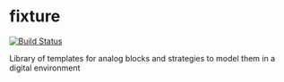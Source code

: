 # fixture


[![Build Status](https://travis-ci.com/standanley/fixture.svg?branch=master)](https://travis-ci.com/standanley/fixture)


Library of templates for analog blocks and strategies to model them in a digital environment
